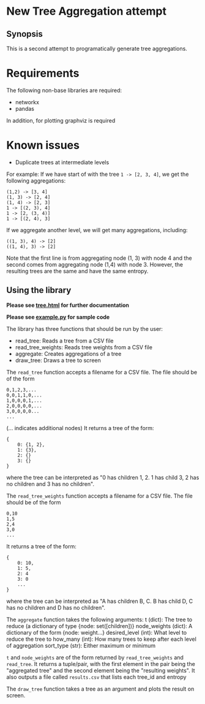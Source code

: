 # New Tree Aggregation attempt
## Synopsis

This is a second attempt to programatically generate tree aggregations.

# Requirements

The following non-base libraries are required:

* networkx
* pandas

In addition, for plotting graphviz is required

# Known issues

* Duplicate trees at intermediate levels

For example: If we have start of with the tree `1 -> [2, 3, 4]`, we get the following aggregations:

    (1,2) -> [3, 4]
    (1, 3) -> [2, 4]
    (1, 4) -> [2, 3]
    1 -> [(2, 3), 4]
    1 -> [2, (3, 4)]
    1 -> [(2, 4), 3]

If we aggregate another level, we will get many aggregations, including:

    ((1, 3), 4) -> [2]
    ((1, 4), 3) -> [2]

Note that the first line is from aggregating node (1, 3) with node 4 and the second comes from aggregating node (1,4) with node 3.
However, the resulting trees are the same and have the same entropy.

## Using the library

**Please see [tree.html](tree.html) for further documentation**

**Please see [example.py](example.py) for sample code**

The library has three functions that should be run by the user:

* read_tree: Reads a tree from a CSV file
* read_tree_weights: Reads tree weights from a CSV file
* aggregate: Creates aggregations of a tree
* draw_tree: Draws a tree to screen

The `read_tree` function accepts a filename for a CSV file.  The file should be of the form

	0,1,2,3,...
	0,0,1,1,0,...
	1,0,0,0,1,...
	2,0,0,0,0,...
	3,0,0,0,0...
	...

(... indicates additional nodes)
It returns a tree of the form:

	{
		0: {1, 2},
	 	1: {3},
	 	2: {}
	 	3: {}
	}

where the tree can be interpreted as "0 has children 1, 2. 1 has child 3, 2 has no children and 3 has no children".

The `read_tree_weights` function accepts a filename for a CSV file.  The file should be of the form

	0,10
	1,5
	2,4
	3,0
	...

It returns a tree of the form:

	{
		0: 10,
	 	1: 5,
	 	2: 4
	 	3: 0
	 	...
	}

where the tree can be interpreted as "A has children B, C. B has child D, C has no children and D has no children".

The `aggregate` function takes the following arguments:
    t (dict): The tree to reduce (a dictionary of type {node: set([children])}
    node_weights (dict): A dictionary of the form {node: weight...}
    desired_level (int): What level to reduce the tree to
    how_many (int): How many trees to keep after each level of aggregation
    sort_type (str): Either maximum or minimum

`t` and `node_weights` are of the form returned by `read_tree_weights` and `read_tree`.  It returns a tuple/pair, with the first element in the pair being the "aggregated tree" and the second element being the "resulting weights".  It also outputs a file called `results.csv` that lists each tree_id and entropy

The `draw_tree` function takes a tree as an argument and plots the result on screen.